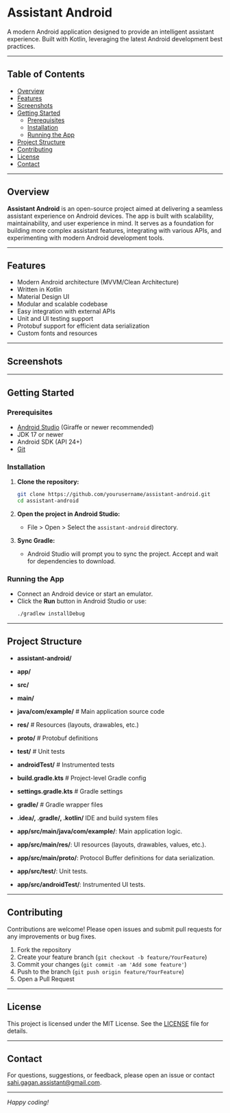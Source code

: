 # Assistant Android

A modern Android application designed to provide an intelligent assistant experience. Built with Kotlin, leveraging the latest Android development best practices.

---

## Table of Contents

- [Overview](#overview)
- [Features](#features)
- [Screenshots](#screenshots)
- [Getting Started](#getting-started)
  - [Prerequisites](#prerequisites)
  - [Installation](#installation)
  - [Running the App](#running-the-app)
- [Project Structure](#project-structure)
- [Contributing](#contributing)
- [License](#license)
- [Contact](#contact)

---

## Overview

**Assistant Android** is an open-source project aimed at delivering a seamless assistant experience on Android devices. The app is built with scalability, maintainability, and user experience in mind. It serves as a foundation for building more complex assistant features, integrating with various APIs, and experimenting with modern Android development tools.

---

## Features

- Modern Android architecture (MVVM/Clean Architecture)
- Written in Kotlin
- Material Design UI
- Modular and scalable codebase
- Easy integration with external APIs
- Unit and UI testing support
- Protobuf support for efficient data serialization
- Custom fonts and resources

---

## Screenshots

<!--
Add screenshots of your app here. Example:
![Home Screen](screenshots/home.png)
![Assistant Feature](screenshots/assistant.png)
-->

---

## Getting Started

### Prerequisites

- [Android Studio](https://developer.android.com/studio) (Giraffe or newer recommended)
- JDK 17 or newer
- Android SDK (API 24+)
- [Git](https://git-scm.com/)

### Installation

1. **Clone the repository:**
   ```bash
   git clone https://github.com/yourusername/assistant-android.git
   cd assistant-android
   ```

2. **Open the project in Android Studio:**
   - File > Open > Select the `assistant-android` directory.

3. **Sync Gradle:**
   - Android Studio will prompt you to sync the project. Accept and wait for dependencies to download.

### Running the App

- Connect an Android device or start an emulator.
- Click the **Run** button in Android Studio or use:
  ```bash
  ./gradlew installDebug
  ```

---

## Project Structure

- **assistant-android/**
- **app/**
- **src/**
- **main/**
- **java/com/example/** # Main application source code
- **res/** # Resources (layouts, drawables, etc.)
- **proto/** # Protobuf definitions
- **test/** # Unit tests
- **androidTest/** # Instrumented tests
- **build.gradle.kts** # Project-level Gradle config
- **settings.gradle.kts** # Gradle settings
- **gradle/** # Gradle wrapper files
- **.idea/, .gradle/, .kotlin/** IDE and build system files


- **app/src/main/java/com/example/**: Main application logic.
- **app/src/main/res/**: UI resources (layouts, drawables, values, etc.).
- **app/src/main/proto/**: Protocol Buffer definitions for data serialization.
- **app/src/test/**: Unit tests.
- **app/src/androidTest/**: Instrumented UI tests.

---

## Contributing

Contributions are welcome! Please open issues and submit pull requests for any improvements or bug fixes.

1. Fork the repository
2. Create your feature branch (`git checkout -b feature/YourFeature`)
3. Commit your changes (`git commit -am 'Add some feature'`)
4. Push to the branch (`git push origin feature/YourFeature`)
5. Open a Pull Request

---

## License

This project is licensed under the MIT License. See the [LICENSE](LICENSE) file for details.

---

## Contact

For questions, suggestions, or feedback, please open an issue or contact [sahi.gagan.assistant@gmail.com](mailto:sahi.gagan.assistant@gmail.com).

---

*Happy coding!*
